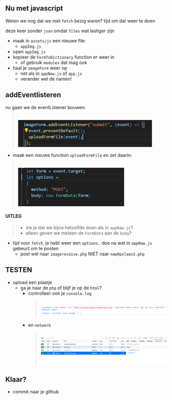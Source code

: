 

## Nu met javascript

Weten we nog dat we met `fetch` bezig waren?
tijd om dat weer te doen

deze keer zonder `json` omdat `files` wat lastiger zijn

- maak in `assets/js` een nieuwe file:
    - `appImg.js`
- open `appImg.js`
- kopieer de `FormToDictionary` function er weer in
    - of gebruik `modules` dat mag ook
- haal je `imageForm` weer op
    - net als in `appNaw.js` of `app.js`
    - verander wel de namen!

## addEventlisteren

nu gaan we de eventListener bouwen:
> </br>![](img/eventlistener.PNG)

- maak een nieuwe function `uploadFormFile` en zet daarin:
> </br>![](img/postform.PNG)

#### UITLEG
> - zie je dat we bijna hetzelfde doen als in `appNaw.js`?
> - alleen geven we meteen de `FormData` aan de `body`?

- tijd voor `fetch`, je hebt weer een `options`.. doe na wat in `appNaw.js` gebeurt om te posten
    - post wel naar `imagereceive.php` NIET naar `nawOpslaan2.php`

## TESTEN
    
- upload een plaatje
    - ga je naar de `php` of blijf je op de `html`?
        - controlleer ook je `console.log` 
            > </br>![](img/consoloeg.PNG)
        - en `network`
            > </br>![](img/network.PNG)

        
 ## Klaar?
- commit naar je github
